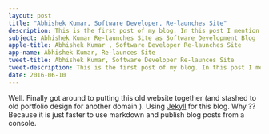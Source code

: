 ```yaml
---
layout: post
title: "Abhishek Kumar, Software Developer, Re-launches Site"
description: This is the first post of my blog. In this post I mention which platforms I am using and why I am using it. Some of the best platforms for blogging.
subject: Abhishek Kumar Re-launches Site as Software Development Blog 
apple-title: Abhishek Kumar , Software Developer Re-launches Site
app-name: Abhishek Kumar, Re-launces Site
tweet-title: Abhishek Kumar, Software Developer Re-launces Site
tweet-description: This is the first post of my blog. In this post I mention which platforms I am using and why I am using it. Some of tthe best platforms for blogging.
date: 2016-06-10
---
```


Well. Finally got around to putting this old website together (and stashed to old portfolio design for another domain ). Using [Jekyll](http://jekyllrb.com) for this blog. Why ?? Because it is just faster to use markdown and publish blog posts from a console.